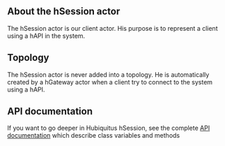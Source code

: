 ## About the hSession actor

The hSession actor is our client actor.
His purpose is to represent a client using a hAPI in the system.

## Topology

The hSession actor is never added into a topology. He is automatically created by a hGateway actor when a client try to connect to the system using a hAPI.


## API documentation

If you want to go deeper in Hubiquitus hSession, see the complete [API documentation](http://coffeedoc.info/github/hubiquitus/hubiquitus/master/) which describe class variables and methods

